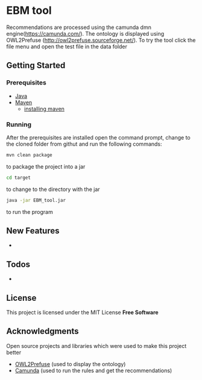 # EBM tool

Recommendations are processed using the camunda dmn engine(https://camunda.com/). The ontology is displayed using OWL2Prefuse (http://owl2prefuse.sourceforge.net/).
To try the tool click the file menu and open the test file in the data folder

## Getting Started
### Prerequisites
- [Java](https://www.java.com/en/download/)
- [Maven](https://maven.apache.org/) 
  - [installing maven](https://www.mkyong.com/maven/how-to-install-maven-in-windows/)
  
### Running
After the prerequisites are installed open the command prompt, change to the cloned folder from githut and run the following commands:
```sh
mvn clean package
```
to package the project into a jar
```sh
cd target
```
to change to the directory with the jar
```sh
java -jar EBM_tool.jar
```
to run the program


## New Features
-

## Todos
- 


## License
This project is licensed under the MIT License
**Free Software**
## Acknowledgments
Open source projects and libraries which were used to make this project better

- [OWL2Prefuse](http://owl2prefuse.sourceforge.net/) (used to display the ontology)
- [Camunda](https://camunda.com/) (used to run the rules and get the recommendations)
